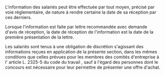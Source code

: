 L'information des salariés peut être effectuée par tout moyen, précisé par voie réglementaire, de nature à rendre certaine la date de sa réception par ces derniers.

Lorsque l'information est faite par lettre recommandée avec demande d'avis de réception, la date de réception de l'information est la date de la première présentation de la lettre.

Les salariés sont tenus à une obligation de discrétion s'agissant des informations reçues en application de la présente section, dans les mêmes conditions que celles prévues pour les membres des comités d'entreprise à l' article L. 2325-5 du code du travail , sauf à l'égard des personnes dont le concours est nécessaire pour leur permettre de présenter une offre d'achat.
